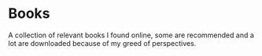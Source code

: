 # Books
A collection of relevant books I found online, some are recommended and a lot are downloaded because of my greed of perspectives.

